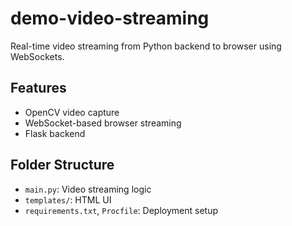# demo-video-streaming

Real-time video streaming from Python backend to browser using WebSockets.

## Features

- OpenCV video capture
- WebSocket-based browser streaming
- Flask backend

## Folder Structure

- `main.py`: Video streaming logic
- `templates/`: HTML UI
- `requirements.txt`, `Procfile`: Deployment setup
